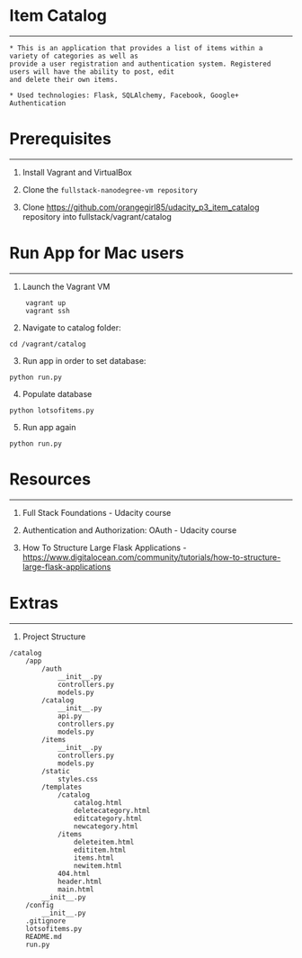 # Item Catalog
--------------

    * This is an application that provides a list of items within a variety of categories as well as
    provide a user registration and authentication system. Registered users will have the ability to post, edit
    and delete their own items.

    * Used technologies: Flask, SQLAlchemy, Facebook, Google+ Authentication


# Prerequisites
---------------
1. Install Vagrant and VirtualBox

2. Clone the `fullstack-nanodegree-vm repository`

3. Clone https://github.com/orangegirl85/udacity_p3_item_catalog repository
   into fullstack/vagrant/catalog


# Run App for Mac users
-----------------------
1. Launch the Vagrant VM
```
    vagrant up
    vagrant ssh
```

2. Navigate to catalog folder:

`cd /vagrant/catalog`

3. Run app in order to set database:

`python run.py`

4. Populate database

`python lotsofitems.py`

5. Run app again

`python run.py`



# Resources
----------
1. Full Stack Foundations - Udacity course

2. Authentication and Authorization: OAuth - Udacity course

3. How To Structure Large Flask Applications - https://www.digitalocean.com/community/tutorials/how-to-structure-large-flask-applications


# Extras
----------
1. Project Structure
```
/catalog
    /app
        /auth
            __init__.py
            controllers.py
            models.py
        /catalog
            __init__.py
            api.py
            controllers.py
            models.py
        /items
            __init__.py
            controllers.py
            models.py
        /static
            styles.css
        /templates
            /catalog
                catalog.html
                deletecategory.html
                editcategory.html
                newcategory.html
            /items
                deleteitem.html
                edititem.html
                items.html
                newitem.html
            404.html
            header.html
            main.html
        __init__.py
    /config
        __init__.py
    .gitignore
    lotsofitems.py
    README.md
    run.py

```

